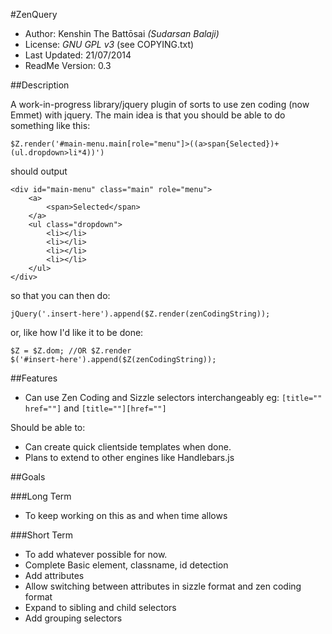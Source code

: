 ﻿#ZenQuery

* Author: Kenshin The Battōsai *(Sudarsan Balaji)*
* License: *GNU GPL v3* (see COPYING.txt)
* Last Updated: 21/07/2014
* ReadMe Version: 0.3

##Description

A work-in-progress library/jquery plugin of sorts to use zen coding (now Emmet) with jquery.
The main idea is that you should be able to do something like this:

`$Z.render('#main-menu.main[role="menu"]>((a>span{Selected})+(ul.dropdown>li*4))')`

should output

```
<div id="main-menu" class="main" role="menu">
    <a>
        <span>Selected</span>
    </a>
    <ul class="dropdown">
        <li></li>
        <li></li>
        <li></li>
        <li></li>
    </ul>
</div>
```

so that you can then do:

`jQuery('.insert-here').append($Z.render(zenCodingString));`

or, like how I'd like it to be done:

```
$Z = $Z.dom; //OR $Z.render
$('#insert-here').append($Z(zenCodingString));
```

##Features

* Can use Zen Coding and Sizzle selectors interchangeably
eg: `[title="" href=""]` and `[title=""][href=""]`

Should be able to:

* Can create quick clientside templates when done.
* Plans to extend to other engines like Handlebars.js

##Goals

###Long Term

* To keep working on this as and when time allows

###Short Term

* To add whatever possible for now.
* Complete Basic element, classname, id detection
* Add attributes
* Allow switching between attributes in sizzle format and zen coding format
* Expand to sibling and child selectors
* Add grouping selectors
